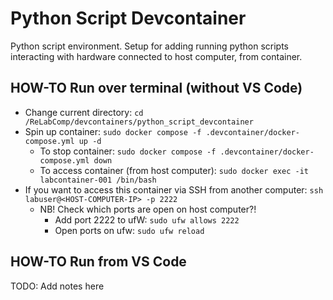 # Python Script Devcontainer

Python script environment. Setup for adding running python scripts interacting with hardware connected to host computer, from container.

## HOW-TO Run over terminal (without VS Code)

- Change current directory: `cd /ReLabComp/devcontainers/python_script_devcontainer`
- Spin up container: `sudo docker compose -f .devcontainer/docker-compose.yml up -d`
    - To stop container: `sudo docker compose -f .devcontainer/docker-compose.yml down`
    - To access container (from host computer): `sudo docker exec -it labcontainer-001 /bin/bash`
- If you want to access this container via SSH from another computer: `ssh labuser@<HOST-COMPUTER-IP> -p 2222`
    - NB! Check which ports are open on host computer?!
        - Add port 2222 to ufW: `sudo ufw allows 2222`
        - Open ports on ufw: `sudo ufw reload`

## HOW-TO Run from VS Code

TODO: Add notes here


